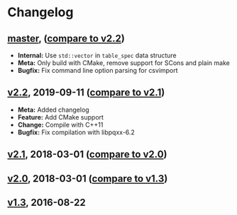 # Changelog

<a name="master"></a>
## [master](https://github.com/sth/sodata/tree/master), ([compare to v2.2](https://github.com/sth/sodata/compare/v2.2...master))

- **Internal:** Use `std::vector` in `table_spec` data structure
- **Meta:** Only build with CMake, remove support for SCons and plain make
- **Bugfix:** Fix command line option parsing for csvimport 

<a name="v2.2"></a>
## [v2.2](https://github.com/sth/sodata/tree/v2.2), 2019-09-11 ([compare to v2.1](https://github.com/sth/sodata/compare/v2.1...v2.2))

- **Meta:** Added changelog
- **Feature:** Add CMake support
- **Change:** Compile with C++11
- **Bugfix:** Fix compilation with libpqxx-6.2

<a name="v2.1"></a>
## [v2.1](https://github.com/sth/sodata/tree/v2.1), 2018-03-01 ([compare to v2.0](https://github.com/sth/sodata/compare/v2.0...v2.1))

<a name="v2.0"></a>
## [v2.0](https://github.com/sth/sodata/tree/v2.0), 2018-03-01 ([compare to v1.3](https://github.com/sth/sodata/compare/v1.3...v2.0))

<a name="v1.3"></a>
## [v1.3](https://github.com/sth/sodata/tree/v1.3), 2016-08-22
